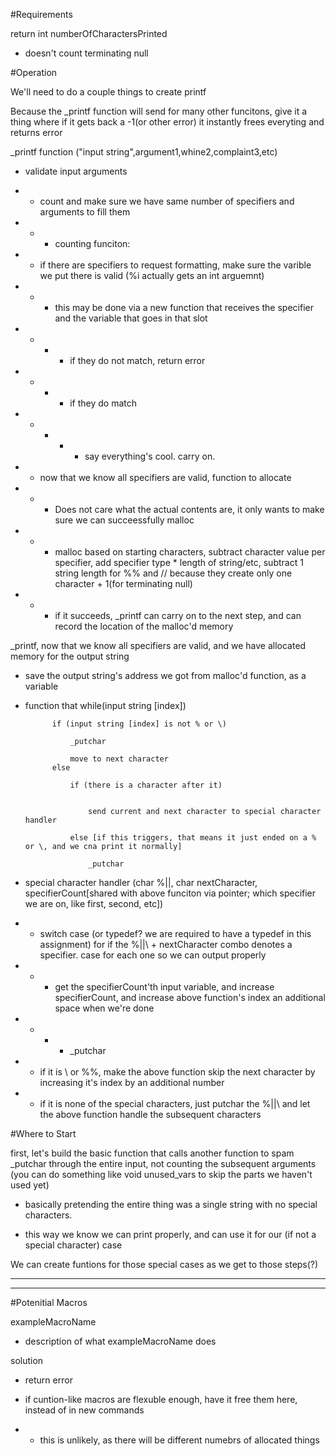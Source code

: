 #Requirements

return int numberOfCharactersPrinted 

- doesn't count terminating null

#Operation

We'll need to do a couple things to create printf



Because the _printf function will send for many other funcitons, give it a thing where if it gets back a -1(or other error) it instantly frees everyting and returns error



_printf function ("input string",argument1,whine2,complaint3,etc)

- validate input arguments

- - count and make sure we have same number of specifiers and arguments to fill them

- - - counting funciton: 

- - if there are specifiers to request formatting, make sure the varible we put there is valid (%i actually gets an int arguemnt)

- - - this may be done via a new function that receives the specifier and the variable that goes in that slot

- - - - if they do not match, return error

- - - - if they do match

- - - - - say everything's cool. carry on.

- - now that we know all specifiers are valid, function to allocate

- - - Does not care what the actual contents are, it only wants to make sure we can succeessfully malloc

- - - malloc based on starting characters, subtract character value per specifier, add specifier type * length of string/etc, subtract 1 string length for %% and // because they create only one character + 1(for terminating null)

- - - if it succeeds, _printf can carry on to the next step, and can record the location of the malloc'd memory



_printf, now that we know all specifiers are valid, and we have allocated memory for the output string

- save the output string's address we got from malloc'd function, as a variable

- function that
		while(input string [index])

			if (input string [index] is not % or \)

				_putchar

				move to next character
			else

				if (there is a character after it)


					send current and next character to special character handler

				else [if this triggers, that means it just ended on a % or \, and we cna print it normally]

					_putchar

- special character handler (char %||\, char nextCharacter, specifierCount[shared with above funciton via pointer; which specifier we are on, like first, second, etc])

- - switch case (or typedef? we are required to have a typedef in this assignment) for if the %||\ + nextCharacter combo denotes a specifier. case for each one so we can output properly

- - - get the specifierCount'th input variable, and increase specifierCount, and increase above function's index an additional space when we're done

- - - - _putchar

- - if it is \\ or %%, make the above function skip the next character by increasing it's index by an additional number

- - if it is none of the special characters, just putchar the %||\ and let the above function handle the subsequent characters


#Where to Start

first, let's build the basic function that calls another function to spam _putchar through the entire input, not counting the subsequent arguments (you can do something like void unused_vars to skip the parts we haven't used yet)

- basically pretending the entire thing was a single string with no special characters.

- this way we know we can print properly, and can use it for our (if not a special character) case



We can create funtions for those special cases as we get to those steps(?) 

----
----

#Potenitial Macros


exampleMacroName

- description of what  exampleMacroName does


solution

- return error

- if cuntion-like macros are flexuble enough, have it free them here, instead of in new commands

- - this is unlikely, as there will be different numebrs of allocated things
